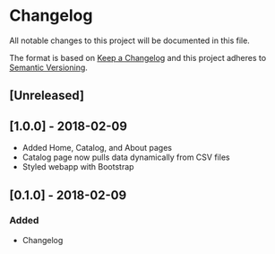 # Changelog
All notable changes to this project will be documented in this file.

The format is based on [Keep a Changelog](http://keepachangelog.com/en/1.0.0/)
and this project adheres to [Semantic Versioning](http://semver.org/spec/v2.0.0.html).

## [Unreleased]

## [1.0.0] - 2018-02-09
- Added Home, Catalog, and About pages
- Catalog page now pulls data dynamically from CSV files
- Styled webapp with Bootstrap

## [0.1.0] - 2018-02-09
### Added
- Changelog